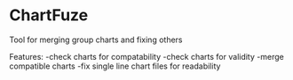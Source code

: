 # ChartFuze
Tool for merging group charts and fixing others

Features:
	-check charts for compatability
	-check charts for validity
	-merge compatible charts
	-fix single line chart files for readability
